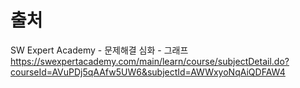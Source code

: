 # 출처
SW Expert Academy - 문제해결 심화 - 그래프
https://swexpertacademy.com/main/learn/course/subjectDetail.do?courseId=AVuPDj5qAAfw5UW6&subjectId=AWWxyoNqAiQDFAW4

